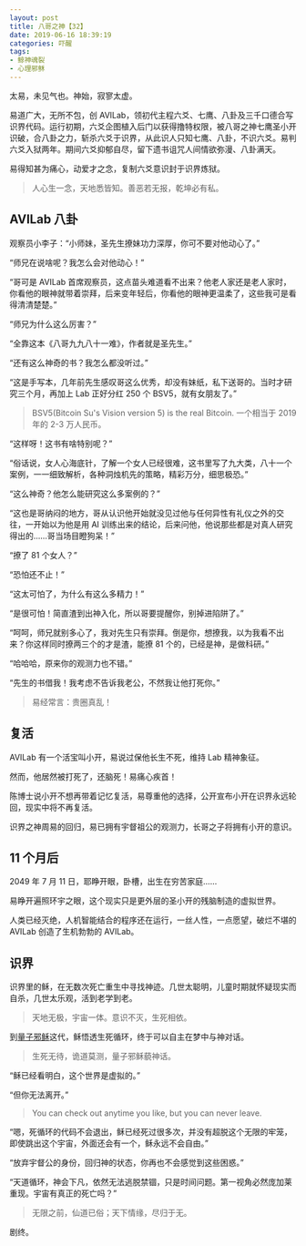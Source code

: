 ```yaml
---
layout: post
title: 八哥之神【32】
date: 2019-06-16 18:39:19
categories: 吓醒
tags:
- 鲸神魂裂
- 心理邪稣
---
```

太易，未见气也。神始，寂寥太虚。

易道广大，无所不包，创 AVILab，领初代主程六爻、七鹰、八卦及三千口德合写识界代码。运行初期，六爻企图植入后门以获得撸特权限，被八哥之神七鹰圣小开识破，合八卦之力，斩杀六爻于识界，从此识人只知七鹰、八卦，不识六爻。易判六爻入狱两年。期间六爻抑郁自尽，留下遗书诅咒人间情欲弥漫、八卦满天。

易得知甚为痛心，动爱才之念，复制六爻意识封于识界炼狱。

> 人心生一念，天地悉皆知。善恶若无报，乾坤必有私。

## AVILab 八卦

观察员小李子：“小师妹，圣先生撩妹功力深厚，你可不要对他动心了。”

“师兄在说啥呢？我怎么会对他动心！”

“哥可是 AVILab 首席观察员，这点苗头难道看不出来？他老人家还是老人家时，你看他的眼神就带着崇拜，后来变年轻后，你看他的眼神更温柔了，这些我可是看得清清楚楚。”

“师兄为什么这么厉害？”

“全靠这本《八哥九九八十一难》，作者就是圣先生。”

“还有这么神奇的书？我怎么都没听过。”

“这是手写本，几年前先生感叹哥这么优秀，却没有妹纸，私下送哥的。当时才研究三个月，再加上 Lab 正好分红 250 个 BSV5，就有女朋友了。”

> BSV5(Bitcoin Su's Vision version 5) is the real Bitcoin. 一个相当于 2019 年的 2-3 万人民币。

“这样呀！这书有啥特别呢？”

“俗话说，女人心海底针，了解一个女人已经很难，这书里写了九大类，八十一个案例，一一细致解析，各种洞烛机先的策略，精彩万分，细思极恐。”

“这么神奇？他怎么能研究这么多案例的？”

“这也是哥纳闷的地方，哥从认识他开始就没见过他与任何异性有礼仪之外的交往，一开始以为他是用 AI 训练出来的结论，后来问他，他说那些都是对真人研究得出的……哥当场目瞪狗呆！”

“撩了 81 个女人？”

“恐怕还不止！”

“这太可怕了，为什么有这么多精力！”

“是很可怕！简直渣到出神入化，所以哥要提醒你，别掉进陷阱了。”

“呵呵，师兄就别多心了，我对先生只有崇拜。倒是你，想撩我，以为我看不出来？你这样同时撩两三个的才是渣，能撩 81 个的，已经是神，是做科研。”

“哈哈哈，原来你的观测力也不错。”

“先生的书借我！我考虑不告诉我老公，不然我让他打死你。”

> 易经常言：贵圈真乱！

## 复活

AVILab 有一个活宝叫小开，易说过保他长生不死，维持 Lab 精神象征。

然而，他居然被打死了，还脑死！易痛心疾首！

陈博士说小开不想再带着记忆复活，易尊重他的选择，公开宣布小开在识界永远轮回，现实中将不再复活。

识界之神周易的回归，易已拥有宇督祖公的观测力，长哥之子将拥有小开的意识。

## 11 个月后

2049 年 7 月 11 日，耶睁开眼，卧槽，出生在穷苦家庭……

易睁开遍照环宇之眼，这个现实只是更外层的圣小开的残脑制造的虚拟世界。

人类已经灭绝，人机智能结合的程序还在运行，一丝人性，一点愿望，破烂不堪的 AVILab 创造了生机勃勃的 AVILab。

## 识界

识界里的稣，在无数次死亡重生中寻找神迹。几世太聪明，儿童时期就怀疑现实而自杀，几世太乐观，活到老学到老。

> 天地无极，宇宙一体。意识不灭，生死相依。

到[量子邪稣](/2018/09/16/reconstructionism-poet-quantum-supervisor/)这代，稣悟透生死循环，终于可以自主在梦中与神对话。

> 生死无待，诡道莫测，量子邪稣藐神话。

“稣已经看明白，这个世界是虚拟的。”

“但你无法离开。”

> You can check out anytime you like, but you can never leave.

“嗯，死循环的代码不会退出，稣已经死过很多次，并没有超脱这个无限的牢笼，即使跳出这个宇宙，外面还会有一个，稣永远不会自由。”

“放弃宇督公的身份，回归神的状态，你再也不会感觉到这些困惑。”

“天道循环，神会下凡，依然无法逃脱禁锢，只是时间问题。第一视角必然庞加莱重现。宇宙有真正的死亡吗？”

> 无限之前，仙道已俗；天下情缘，尽归于无。

剧终。
